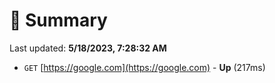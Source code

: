 # 📖 Summary
Last updated: **5/18/2023, 7:28:32 AM**

- `GET` [https://google.com](https://google.com) - **Up** (217ms)
